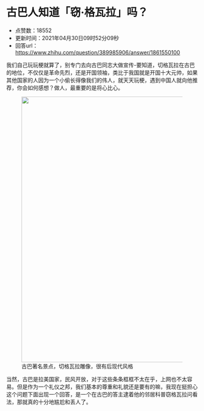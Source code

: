 # 古巴人知道「窃·格瓦拉」吗？
- 点赞数：18552
- 更新时间：2021年04月30日09时52分09秒
- 回答url：https://www.zhihu.com/question/389985906/answer/1861550100
<body>
 <p data-pid="Y-6kyv5_">我们自己玩玩梗就算了，别专门去向古巴同志大做宣传-要知道，切格瓦拉在古巴的地位，不仅仅是革命先烈，还是开国领袖，类比于我国就是开国十大元帅，如果其他国家的人因为一个小偷长得像我们的伟人，就天天玩梗，遇到中国人就向他推荐，你会如何感想？做人，最重要的是将心比心。</p>
 <figure data-size="normal">
  <img src="https://pic1.zhimg.com/50/v2-cf9e09122f76dfc20c60421cc555233d_720w.jpg?source=1940ef5c" data-rawwidth="700" data-rawheight="525" data-size="normal" data-original-token="v2-cf9e09122f76dfc20c60421cc555233d" data-default-watermark-src="https://pica.zhimg.com/50/v2-b6874ae9eb610b11789d9df1ceea9ccd_720w.jpg?source=1940ef5c" class="origin_image zh-lightbox-thumb" width="700" data-original="https://pic1.zhimg.com/v2-cf9e09122f76dfc20c60421cc555233d_r.jpg?source=1940ef5c">
  <figcaption>
   古巴著名景点，切格瓦拉雕像，很有后现代风格
  </figcaption>
 </figure>
 <p data-pid="EARrRzJt">当然，古巴是拉美国家，民风开放，对于这些条条框框不太在乎，上网也不太容易。但是作为一个礼仪之邦，我们基本的尊重和礼貌还是要有的嘛，我现在挺担心这个问题下面出现一个回答，是一个在古巴的答主逮着他的邻居科普窃格瓦拉问看法，那就真的十分地尴尬和丢人了。</p>
</body>